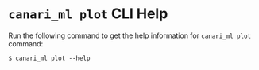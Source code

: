 # `canari_ml plot` CLI Help

Run the following command to get the help information for `canari_ml plot` command:

``` console exec="on" source="material-block" result="ansi"
$ canari_ml plot --help
```
